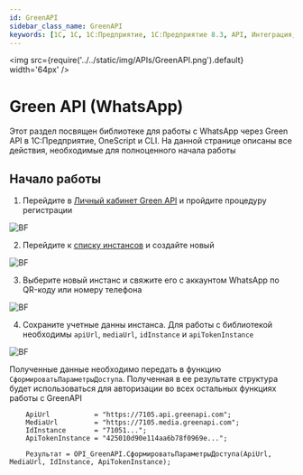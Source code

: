 ```yaml
---
id: GreenAPI
sidebar_class_name: GreenAPI
keywords: [1C, 1С, 1С:Предприятие, 1С:Предприятие 8.3, API, Интеграция, Сервисы, Обмен, OneScript, CLI, GreenAPI]
---
```


<img src={require('../../static/img/APIs/GreenAPI.png').default} width='64px' />

# Green API (WhatsApp)

Этот раздел посвящен библиотеке для работы с WhatsApp через Green API в 1С:Предприятие, OneScript и CLI. На данной странице описаны все действия, необходимые для полноценного начала работы

## Начало работы

1. Перейдите в [Личный кабинет Green API](https://console.green-api.com/registration) и пройдите процедуру регистрации

![BF](../../static/img/Docs/GreenAPI/1.png)

2. Перейдите к [списку инстансов](https://console.green-api.com/instanceList) и создайте новый

![BF](../../static/img/Docs/GreenAPI/2.png)

3. Выберите новый инстанс и свяжите его с аккаунтом WhatsApp по QR-коду или номеру телефона

![BF](../../static/img/Docs/GreenAPI/3.png)

4. Сохраните учетные данны инстанса. Для работы с библиотекой необходимы `apiUrl`, `mediaUrl`, `idInstance` и `apiTokenInstance`

![BF](../../static/img/Docs/GreenAPI/4.png)

Полученные данные необходимо передать в функцию `СформироватьПараметрыДоступа`. Полученная в ее результате структура будет использоваться для авторизации во всех остальных функциях работы с GreenAPI

```bsl
    ApiUrl           = "https://7105.api.greenapi.com";
    MediaUrl         = "https://7105.media.greenapi.com";
    IdInstance       = "71051...";
    ApiTokenInstance = "425010d90e114aa6b78f0969e...";

    Результат = OPI_GreenAPI.СформироватьПараметрыДоступа(ApiUrl, MediaUrl, IdInstance, ApiTokenInstance);
```


